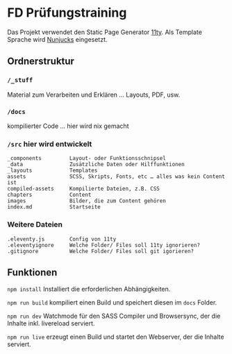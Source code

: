 # FD Prüfungstraining

Das Projekt verwendet den Static Page Generator [11ty](https://www.11ty.dev/docs/). Als Template Sprache wird [Nunjucks](https://www.11ty.dev/docs/languages/nunjucks/) eingesetzt.


## Ordnerstruktur

### `/_stuff`

Material zum Verarbeiten und Erklären … Layouts, PDF, usw.

### `/docs`

kompilierter Code … hier wird nix gemacht

### `/src` hier wird entwickelt

```
_components         Layout- oder Funktionsschnipsel
_data               Zusätzliche Daten oder Hilffunktionen
_layouts            Templates
assets              SCSS, Skripts, Fonts, etc … alles was kein Content ist
compiled-assets     Kompilierte Dateien, z.B. CSS
chapters            Content
images              Bilder, die zum Content gehören
index.md            Startseite
```

### Weitere Dateien

```
.eleventy.js        Config von 11ty
.eleventyignore     Welche Folder/ Files soll 11ty ignorieren?
.gitignore          Welche Folder/ Files soll git igorieren?
```

## Funktionen

`npm install`
Installiert die erforderlichen Abhängigkeiten.

`npm run build` 
kompiliert einen Build und speichert diesen im `docs` Folder.

`npm run dev` 
Watchmode für den SASS Compiler und Browsersync, der die Inhalte inkl. livereload serviert.

`npm run live` erzeugt einen Build und startet den Webserver, der die Inhalte serviert.




